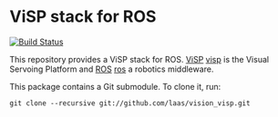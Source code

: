 ViSP stack for ROS
==================

[![Build Status](https://travis-ci.org/laas/vision_visp.png)](https://travis-ci.org/laas/vision_visp)

This repository provides a ViSP stack for ROS. [ViSP] [visp] is the
Visual Servoing Platform and [ROS] [ros] a robotics middleware.


This package contains a Git submodule. To clone it, run:

    git clone --recursive git://github.com/laas/vision_visp.git


[visp]: http://www.irisa.fr/lagadic/visp/visp.html
[ros]: http://www.ros.org

